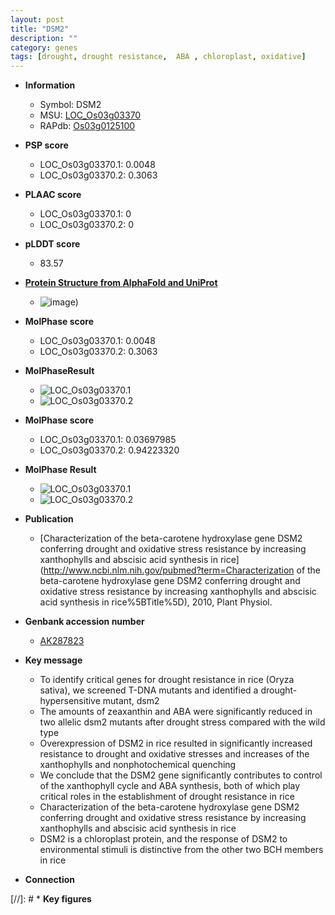 ```yaml
---
layout: post
title: "DSM2"
description: ""
category: genes
tags: [drought, drought resistance,  ABA , chloroplast, oxidative]
---
```


* **Information**  
    + Symbol: DSM2  
    + MSU: [LOC_Os03g03370](http://rice.plantbiology.msu.edu/cgi-bin/ORF_infopage.cgi?orf=LOC_Os03g03370)  
    + RAPdb: [Os03g0125100](http://rapdb.dna.affrc.go.jp/viewer/gbrowse_details/irgsp1?name=Os03g0125100)  

* **PSP score**  
    + LOC_Os03g03370.1: 0.0048 
    + LOC_Os03g03370.2: 0.3063 

* **PLAAC score**  
    + LOC_Os03g03370.1: 0 
    + LOC_Os03g03370.2: 0 

* **pLDDT score**
    + 83.57

* **[Protein Structure from AlphaFold and UniProt](https://www.uniprot.org/uniprotkb/Q10SE7/entry#structure)**
    + ![image](https://ricepsp.github.io/images/Q1/AF-Q10SE7-F1.png))

* **MolPhase score**
    + LOC_Os03g03370.1: 0.0048
    + LOC_Os03g03370.2: 0.3063

* **MolPhaseResult**
    + ![LOC_Os03g03370.1](https://ricepsp.github.io/pictures/LOC_Os03g/LOC_Os03g03370.1.png)
    + ![LOC_Os03g03370.2](https://ricepsp.github.io/pictures/LOC_Os03g/LOC_Os03g03370.2.png)

* **MolPhase score**
    + LOC_Os03g03370.1: 0.03697985
    + LOC_Os03g03370.2: 0.94223320

* **MolPhase Result**
    + ![LOC_Os03g03370.1](https://304243504.github.io/Pictures/LOC_Os03g/LOC_Os03g03370.1.png)
    + ![LOC_Os03g03370.2](https://304243504.github.io/Pictures/LOC_Os03g/LOC_Os03g03370.2.png)

* **Publication**  
    + [Characterization of the beta-carotene hydroxylase gene DSM2 conferring drought and oxidative stress resistance by increasing xanthophylls and abscisic acid synthesis in rice](http://www.ncbi.nlm.nih.gov/pubmed?term=Characterization of the beta-carotene hydroxylase gene DSM2 conferring drought and oxidative stress resistance by increasing xanthophylls and abscisic acid synthesis in rice%5BTitle%5D), 2010, Plant Physiol.

* **Genbank accession number**  
    + [AK287823](http://www.ncbi.nlm.nih.gov/nuccore/AK287823)

* **Key message**  
    + To identify critical genes for drought resistance in rice (Oryza sativa), we screened T-DNA mutants and identified a drought-hypersensitive mutant, dsm2
    + The amounts of zeaxanthin and ABA were significantly reduced in two allelic dsm2 mutants after drought stress compared with the wild type
    + Overexpression of DSM2 in rice resulted in significantly increased resistance to drought and oxidative stresses and increases of the xanthophylls and nonphotochemical quenching
    + We conclude that the DSM2 gene significantly contributes to control of the xanthophyll cycle and ABA synthesis, both of which play critical roles in the establishment of drought resistance in rice
    + Characterization of the beta-carotene hydroxylase gene DSM2 conferring drought and oxidative stress resistance by increasing xanthophylls and abscisic acid synthesis in rice
    + DSM2 is a chloroplast protein, and the response of DSM2 to environmental stimuli is distinctive from the other two BCH members in rice

* **Connection**  

[//]: # * **Key figures**  


